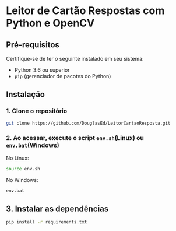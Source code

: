 # Leitor de Cartão Respostas com Python e OpenCV

## Pré-requisitos

Certifique-se de ter o seguinte instalado em seu sistema:

- Python 3.6 ou superior
- `pip` (gerenciador de pacotes do Python)

## Instalação

### 1. Clone o repositório

```bash
git clone https://github.com/DouglasEd/LeitorCartaoResposta.git
```

### 2. Ao acessar, execute o script `env.sh`(Linux) ou `env.bat`(Windows)

No Linux:

```bash
source env.sh
```

No Windows:

```bash
env.bat
```

## 3. Instalar as dependências

```bash
pip install -r requirements.txt
```
